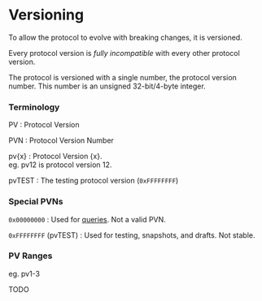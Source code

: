 # Versioning

To allow the protocol to evolve with breaking changes, it is versioned.

Every protocol version is *fully incompatible* with every other protocol 
version.

The protocol is versioned with a single number, the protocol version number.
This number is an unsigned 32-bit/4-byte integer.

### Terminology

PV
: Protocol Version

PVN
: Protocol Version Number

pv{x}
: Protocol Version {x}.  
eg. pv12 is protocol version 12.

pvTEST
: The testing protocol version (`0xFFFFFFFF`)


### Special PVNs

`0x00000000`
: Used for [queries]. Not a valid PVN.

`0xFFFFFFFF` (pvTEST)
: Used for testing, snapshots, and drafts. Not stable.

[queries]: querying.md

### PV Ranges

eg. pv1-3

TODO
